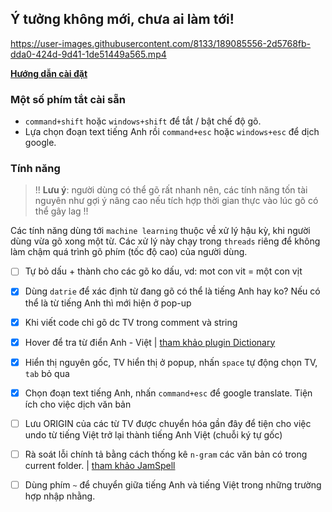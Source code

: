 ## Ý tưởng không mới, chưa ai làm tới!

https://user-images.githubusercontent.com/8133/189085556-2d5768fb-dda0-424d-9d41-1de51449a565.mp4

**[Hướng dẫn cài đặt](docs/INSTALL.md)**

### Một số phím tắt cài sẵn

- `command+shift` hoặc `windows+shift` để tắt / bật chế độ gõ.
- Lựa chọn đoạn text tiếng Anh rồi `command+esc` hoặc `windows+esc` để dịch google.

### Tính năng

> !! __Lưu ý__: người dùng có thể gõ rất nhanh nên, các tính năng tốn tài nguyên như gợi ý nâng cao nếu tích hợp thời gian thực vào lúc gõ có thể gây lag !!

Các tính năng dùng tới `machine learning` thuộc về xử lý hậu kỳ, khi người dùng vừa gõ xong một từ. Các xử lý này chạy trong `threads` riêng để không làm chậm quá trình gõ phím (tốc độ cao) của người dùng.

- [ ] Tự bỏ dấu + thành cho các gõ ko dấu, vd: mot con vit = một con vịt

- [x] Dùng `datrie` để xác định từ đang gõ có thể là tiếng Anh hay ko? Nếu có thể là từ tiếng Anh thì mới hiện ở pop-up
- [x] Khi viết code chỉ gõ dc TV trong comment và string
- [x] Hover để tra từ điển Anh - Việt | [tham khảo plugin Dictionary](https://github.com/futureprogrammer360/Dictionary)
- [x] Hiển thị nguyên gốc, TV hiển thị ở popup, nhấn `space` tự động chọn TV, `tab` bỏ qua
- [x] Chọn đoạn text tiếng Anh, nhấn `command+esc` để google translate. Tiện ích cho việc dịch văn bản

- [ ] Lưu ORIGIN của các từ TV được chuyển hóa gần đây để tiện cho việc undo từ tiếng Việt trở lại thành tiếng Anh Việt (chuỗi ký tự gốc)

- [ ] Rà soát lỗi chính tả bằng cách thống kê `n-gram` các văn bản có trong current folder. | [tham khảo JamSpell](https://github.com/bakwc/JamSpell)

- [ ] Dùng phím `~` để chuyển giữa tiếng Anh và tiếng Việt trong những trường hợp nhập nhằng.
